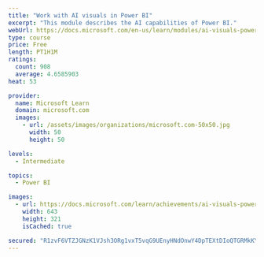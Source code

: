 ```yaml
---
title: "Work with AI visuals in Power BI"
excerpt: "This module describes the AI capabilities of Power BI."
webUrl: https://docs.microsoft.com/en-us/learn/modules/ai-visuals-power-bi/
type: course
price: Free
length: PT1H1M
ratings:
  count: 908
  average: 4.6585903
heat: 53

provider:
  name: Microsoft Learn
  domain: microsoft.com
  images:
    - url: /assets/images/organizations/microsoft.com-50x50.jpg
      width: 50
      height: 50

levels:
  - Intermediate

topics:
  - Power BI

images:
  - url: https://docs.microsoft.com/learn/achievements/ai-visuals-power-bi-social.png
    width: 643
    height: 321
    isCached: true

secured: "R1zvF6VTZJGNzK1VJsh3ORg1vxT5vqG9UEnyHNdOnwY4DpTEXtDIoQTGRMkKY7Dpwc8DZxpQ5WRzuUwY+IGz1Un/V3ceVbZrz72/7eXvD+ZplGI2W+GtRVLU12ZKjPPwvwOyIbme1Stu8MemkJlXy5uKEgzehuCRfr+6W3Tarf9Bfio4kARVhhj5hXp9vFlvvOKfac/4ym99isz9yuUNBnR85CprAhfUFMxcxRO0LkjFmXrGuHI9QLQzjHYRP+8TBEha5KX1Obq+iVG5vF2J8znvO0Bq9JlPsMmKzSVv09kROWgbQu7Dcxn9ANf6qR5ySW75bccd6VRB+IOkpNE0RiGngurjeShfCoeh5/hZiDaPG/XItOFeMrl3UD/3gmOLgP/dQwrRHzQEIouZ4XAKGDV4Dszn66jt+WUQ7yKbGjs=;C5+beLc/6Ubv2fQgQx5qvw=="
---
```


